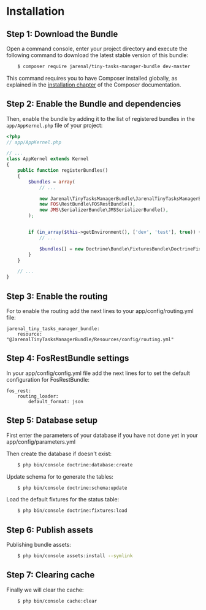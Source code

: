 Installation
============

Step 1: Download the Bundle
---------------------------

Open a command console, enter your project directory and execute the
following command to download the latest stable version of this bundle:

```bash
    $ composer require jarenal/tiny-tasks-manager-bundle dev-master
```

This command requires you to have Composer installed globally, as explained
in the [installation chapter](https://getcomposer.org/doc/00-intro.md)
of the Composer documentation.

Step 2: Enable the Bundle and dependencies
------------------------------------------

Then, enable the bundle by adding it to the list of registered bundles
in the `app/AppKernel.php` file of your project:

```php
<?php
// app/AppKernel.php

// ...
class AppKernel extends Kernel
{
    public function registerBundles()
    {
        $bundles = array(
            // ...

            new Jarenal\TinyTasksManagerBundle\JarenalTinyTasksManagerBundle(),
            new FOS\RestBundle\FOSRestBundle(),
            new JMS\SerializerBundle\JMSSerializerBundle(),
        );


        if (in_array($this->getEnvironment(), ['dev', 'test'], true)) {
            // ...

            $bundles[] = new Doctrine\Bundle\FixturesBundle\DoctrineFixturesBundle();
        }
    }

    // ...
}
```

Step 3: Enable the routing
--------------------------

For to enable the routing add the next lines to your app/config/routing.yml file:

    jarenal_tiny_tasks_manager_bundle:
        resource: "@JarenalTinyTasksManagerBundle/Resources/config/routing.yml"

Step 4: FosRestBundle settings
------------------------------

In your app/config/config.yml file add the next lines for to set the default configuration for FosRestBundle:

    fos_rest:
        routing_loader:
            default_format: json

Step 5: Database setup
----------------------

First enter the parameters of your database if you have not done yet in your app/config/parameters.yml

Then create the database if doesn't exist:

```bash
    $ php bin/console doctrine:database:create
```

Update schema for to generate the tables:

```bash
    $ php bin/console doctrine:schema:update
```

Load the default fixtures for the status table:

```bash
    $ php bin/console doctrine:fixtures:load
```

Step 6: Publish assets
----------------------

Publishing bundle assets:

```bash
    $ php bin/console assets:install --symlink
```

Step 7: Clearing cache
----------------------

Finally we will clear the cache:

```bash
    $ php bin/console cache:clear
```

